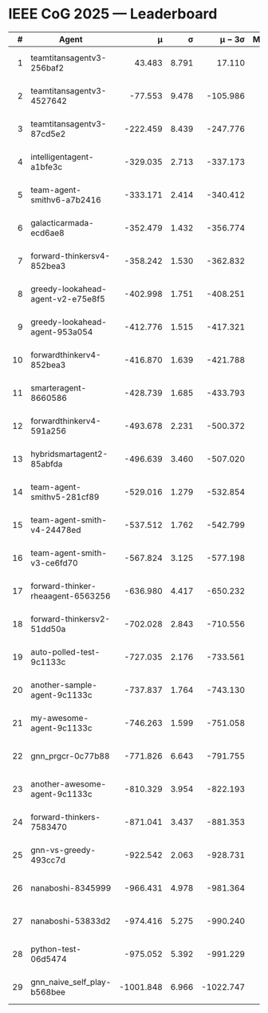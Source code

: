 # IEEE CoG 2025 — Leaderboard

| # | Agent | μ | σ | μ − 3σ | Matches | Updated |
|---:|---|---:|---:|---:|---:|---|
| 1 | teamtitansagentv3-256baf2 | 43.483 | 8.791 | 17.110 | 20396 | 2025-08-24 20:49 |
| 2 | teamtitansagentv3-4527642 | -77.553 | 9.478 | -105.986 | 20010 | 2025-08-24 20:49 |
| 3 | teamtitansagentv3-87cd5e2 | -222.459 | 8.439 | -247.776 | 21026 | 2025-08-24 20:49 |
| 4 | intelligentagent-a1bfe3c | -329.035 | 2.713 | -337.173 | 16748 | 2025-08-24 20:49 |
| 5 | team-agent-smithv6-a7b2416 | -333.171 | 2.414 | -340.412 | 19940 | 2025-08-24 20:49 |
| 6 | galacticarmada-ecd6ae8 | -352.479 | 1.432 | -356.774 | 18660 | 2025-08-24 20:49 |
| 7 | forward-thinkersv4-852bea3 | -358.242 | 1.530 | -362.832 | 16043 | 2025-08-24 20:49 |
| 8 | greedy-lookahead-agent-v2-e75e8f5 | -402.998 | 1.751 | -408.251 | 20360 | 2025-08-24 20:49 |
| 9 | greedy-lookahead-agent-953a054 | -412.776 | 1.515 | -417.321 | 18360 | 2025-08-24 20:49 |
| 10 | forwardthinkerv4-852bea3 | -416.870 | 1.639 | -421.788 | 16697 | 2025-08-24 20:49 |
| 11 | smarteragent-8660586 | -428.739 | 1.685 | -433.793 | 16672 | 2025-08-24 20:49 |
| 12 | forwardthinkerv4-591a256 | -493.678 | 2.231 | -500.372 | 16341 | 2025-08-24 20:49 |
| 13 | hybridsmartagent2-85abfda | -496.639 | 3.460 | -507.020 | 16559 | 2025-08-24 20:49 |
| 14 | team-agent-smithv5-281cf89 | -529.016 | 1.279 | -532.854 | 19180 | 2025-08-24 20:49 |
| 15 | team-agent-smith-v4-24478ed | -537.512 | 1.762 | -542.799 | 20156 | 2025-08-24 20:49 |
| 16 | team-agent-smith-v3-ce6fd70 | -567.824 | 3.125 | -577.198 | 20556 | 2025-08-24 20:49 |
| 17 | forward-thinker-rheaagent-6563256 | -636.980 | 4.417 | -650.232 | 18778 | 2025-08-24 20:49 |
| 18 | forward-thinkersv2-51dd50a | -702.028 | 2.843 | -710.556 | 19358 | 2025-08-24 20:49 |
| 19 | auto-polled-test-9c1133c | -727.035 | 2.176 | -733.561 | 20420 | 2025-08-24 20:49 |
| 20 | another-sample-agent-9c1133c | -737.837 | 1.764 | -743.130 | 19960 | 2025-08-24 20:49 |
| 21 | my-awesome-agent-9c1133c | -746.263 | 1.599 | -751.058 | 20100 | 2025-08-24 20:49 |
| 22 | gnn_prgcr-0c77b88 | -771.826 | 6.643 | -791.755 | 17500 | 2025-08-24 20:49 |
| 23 | another-awesome-agent-9c1133c | -810.329 | 3.954 | -822.193 | 21240 | 2025-08-24 20:49 |
| 24 | forward-thinkers-7583470 | -871.041 | 3.437 | -881.353 | 18300 | 2025-08-24 20:49 |
| 25 | gnn-vs-greedy-493cc7d | -922.542 | 2.063 | -928.731 | 15520 | 2025-08-24 20:49 |
| 26 | nanaboshi-8345999 | -966.431 | 4.978 | -981.364 | 16210 | 2025-08-24 20:49 |
| 27 | nanaboshi-53833d2 | -974.416 | 5.275 | -990.240 | 15460 | 2025-08-24 20:49 |
| 28 | python-test-06d5474 | -975.052 | 5.392 | -991.229 | 15910 | 2025-08-24 20:49 |
| 29 | gnn_naive_self_play-b568bee | -1001.848 | 6.966 | -1022.747 | 15940 | 2025-08-24 20:49 |
